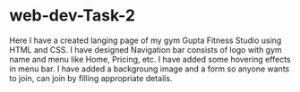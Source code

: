 # web-dev-Task-2
Here I have a created langing page of my gym Gupta Fitness Studio using HTML and CSS.
I have designed Navigation bar consists of logo with gym name and menu like Home, Pricing, etc. I have added some hovering effects in menu bar.
I have added a backgroung image and a form so anyone wants to join, can join by filling appropriate details.
